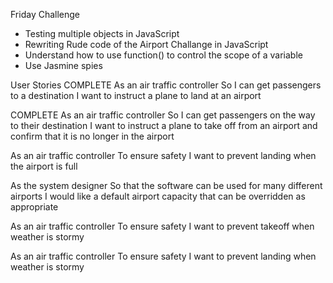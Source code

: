 Friday Challenge

- Testing multiple objects in JavaScript
- Rewriting Rude code of the Airport Challange in JavaScript
- Understand how to use function() to control the scope of a variable
- Use Jasmine spies

User Stories
COMPLETE
As an air traffic controller 
So I can get passengers to a destination 
I want to instruct a plane to land at an airport

COMPLETE
As an air traffic controller 
So I can get passengers on the way to their destination 
I want to instruct a plane to take off from an airport and confirm that it is no longer in the airport


As an air traffic controller 
To ensure safety 
I want to prevent landing when the airport is full 


As the system designer
So that the software can be used for many different airports
I would like a default airport capacity that can be overridden as appropriate


As an air traffic controller 
To ensure safety 
I want to prevent takeoff when weather is stormy 


As an air traffic controller 
To ensure safety 
I want to prevent landing when weather is stormy 
